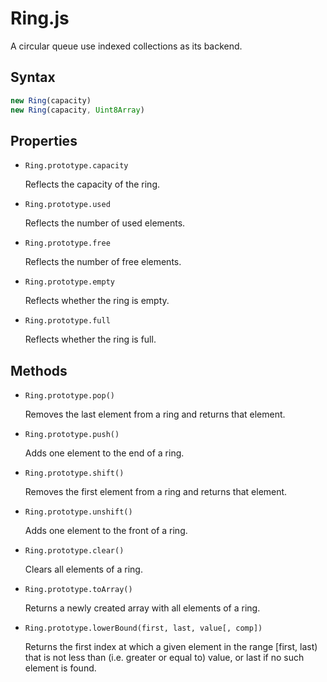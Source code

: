 # Ring.js

A circular queue use indexed collections as its backend.

## Syntax
```javascript
new Ring(capacity)
new Ring(capacity, Uint8Array)
```


## Properties

- `Ring.prototype.capacity`

    Reflects the capacity of the ring.
    
- `Ring.prototype.used`

    Reflects the number of used elements.
    
- `Ring.prototype.free`

    Reflects the number of free elements.
    
- `Ring.prototype.empty`

    Reflects whether the ring is empty.
    
- `Ring.prototype.full`

    Reflects whether the ring is full.
    
## Methods

    
- `Ring.prototype.pop()`

    Removes the last element from a ring and returns that element.
    
- `Ring.prototype.push()`

    Adds one element to the end of a ring.
    
- `Ring.prototype.shift()`

    Removes the first element from a ring and returns that element.
    
- `Ring.prototype.unshift()`

    Adds one element to the front of a ring.

- `Ring.prototype.clear()`

    Clears all elements of a ring.
    
- `Ring.prototype.toArray()`

    Returns a newly created array with all elements of a ring.

- `Ring.prototype.lowerBound(first, last, value[, comp])`

    Returns the first index at which a given element in the range [first, last) that is not less than (i.e. greater or equal to) value, or last if no such element is found.

